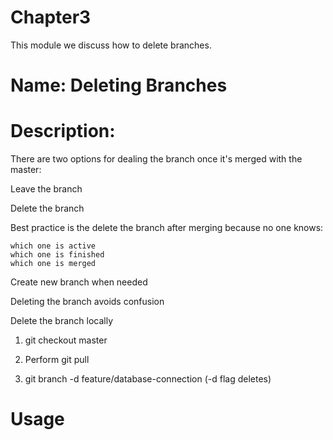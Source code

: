 # Chapter3
This module we discuss how to delete branches.

# Name: Deleting Branches

# Description: 

There are two options for dealing the branch once it's merged with the master:

Leave the branch

Delete the branch

Best practice is the delete the branch after merging because no one knows:

    which one is active
    which one is finished
    which one is merged


Create new branch when needed

Deleting the branch avoids confusion

Delete the branch locally

1. git checkout master

2. Perform git pull

3. git branch -d feature/database-connection (-d flag deletes)








# Usage



